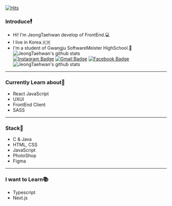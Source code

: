 [![Hits](https://hits.seeyoufarm.com/api/count/incr/badge.svg?url=https%3A%2F%2Fgithub.com%2FJeongTaehwan%2Fhit-counter&count_bg=%23000000&title_bg=%23000000&icon=node-dot-js.svg&icon_color=%23FFFFFF&title=hits&edge_flat=false)](https://hits.seeyoufarm.com)
### Introduce🕴️
- Hi! I'm JeongTaehwan develop of FrontEnd.💻
- I live in Korea.🇰🇷
- I'm a student of Gwangju SoftwareMeister HighSchool.🏫  
![JeongTaehwan's github stats](https://github-readme-stats.vercel.app/api?username=JeongTaehwan&show_icons=true)  
[![Instagram Badge](https://img.shields.io/badge/-Instagram-dd2a7b?style=flat-square&logo=instagram&logoColor=white&link=https://www.instagram.com/x0_ghks1)](https://www.instagram.com/x0_ghks1) [![Gmail Badge](https://img.shields.io/badge/-Gmail-c14438?style=flat-square&logo=Gmail&logoColor=white&link=mailto:kt26625417@gmail.com)](mailto:kt26625417@gmail.com) [![Facebook Badge](https://img.shields.io/badge/-Facebook-0000ff?style=flat-square&logo=Facebook&logoColor=white&link=https://www.facebook.com/profile.php?id=100012453123499)](https://www.facebook.com/profile.php?id=100012453123499) ![JeongTaehwan's github stats](https://github-readme-stats.vercel.app/api?username=JeongTaehwan&show_icons=true)
---

### Currently Learn about🤸

- React JavaScript
- UXUI
- FrontEnd Client
- SASS

---

### Stack🔨

- C & Java
- HTML, CSS
- JavaScript
- PhotoShop
- Figma

---

### I want to Learn📚

- Typescript
- Next.js
